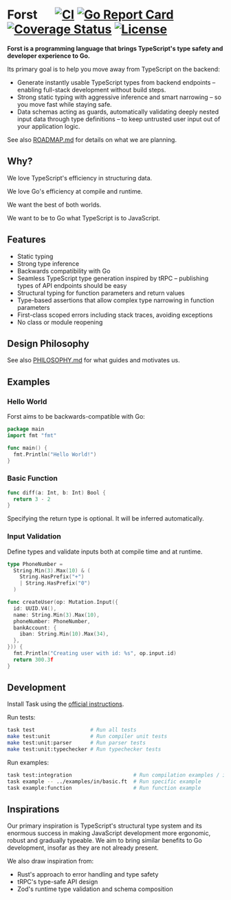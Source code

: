 # Forst &emsp; [![CI]][actions] [![Go Report Card]][goreport] [![Coverage Status]][coveralls] [![License]][license]

[CI]: https://img.shields.io/github/actions/workflow/status/forst-lang/forst/lint-test-coverage.yml
[actions]: https://github.com/forst-lang/forst/actions
[Go Report Card]: https://goreportcard.com/badge/github.com/forst-lang/forst
[goreport]: https://goreportcard.com/report/github.com/forst-lang/forst
[Coverage Status]: https://coveralls.io/repos/github/forst-lang/forst/badge.svg?branch=main
[coveralls]: https://coveralls.io/github/forst-lang/forst?branch=main
[License]: https://img.shields.io/github/license/forst-lang/forst

**Forst is a programming language that brings TypeScript's type safety and developer experience to Go.**

Its primary goal is to help you move away from TypeScript on the backend:

- Generate instantly usable TypeScript types from backend endpoints – enabling full-stack development without build steps.
- Strong static typing with aggressive inference and smart narrowing – so you move fast while staying safe.
- Data schemas acting as guards, automatically validating deeply nested input data through type definitions – to keep untrusted user input out of your application logic.

See also [ROADMAP.md](./ROADMAP.md) for details on what we are planning.

## Why?

We love TypeScript's efficiency in structuring data.

We love Go's efficiency at compile and runtime.

We want the best of both worlds.

We want to be to Go what TypeScript is to JavaScript.

## Features

- Static typing
- Strong type inference
- Backwards compatibility with Go
- Seamless TypeScript type generation inspired by tRPC – publishing types of API endpoints should be easy
- Structural typing for function parameters and return values
- Type-based assertions that allow complex type narrowing in function parameters
- First-class scoped errors including stack traces, avoiding exceptions
- No class or module reopening

## Design Philosophy

See also [PHILOSOPHY.md](./PHILOSOPHY.md) for what guides and motivates us.

## Examples

### Hello World

Forst aims to be backwards-compatible with Go:

```go
package main
import fmt "fmt"

func main() {
  fmt.Println("Hello World!")
}
```

### Basic Function

```go
func diff(a: Int, b: Int) Bool {
  return 3 - 2
}
```

Specifying the return type is optional. It will be inferred automatically.

### Input Validation

Define types and validate inputs both at compile time and at runtime.

```go
type PhoneNumber =
  String.Min(3).Max(10) & (
    String.HasPrefix("+")
    | String.HasPrefix("0")
  )

func createUser(op: Mutation.Input({
  id: UUID.V4(),
  name: String.Min(3).Max(10),
  phoneNumber: PhoneNumber,
  bankAccount: {
    iban: String.Min(10).Max(34),
  },
})) {
  fmt.Println("Creating user with id: %s", op.input.id)
  return 300.3f
}
```

## Development

Install Task using the [official instructions](https://taskfile.dev/installation/).

Run tests:

```bash
task test                  # Run all tests
make test:unit             # Run compiler unit tests
make test:unit:parser      # Run parser tests
make test:unit:typechecker # Run typechecker tests
```

Run examples:

```bash
task test:integration                    # Run compilation examples / integration tests
task example -- ../examples/in/basic.ft  # Run specific example
task example:function                    # Run function example
```

## Inspirations

Our primary inspiration is TypeScript's structural type system and its enormous success in making JavaScript development more ergonomic, robust and gradually typeable. We aim to bring similar benefits to Go development, insofar as they are not already present.

We also draw inspiration from:

- Rust's approach to error handling and type safety
- tRPC's type-safe API design
- Zod's runtime type validation and schema composition
